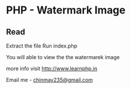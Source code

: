 PHP - Watermark Image
====

Read
---------------
Extract the file
Run index.php

You will able to view the the watermarek image


more info visit http://www.learnphp.in

Email me - chinmay235@gmail.com
